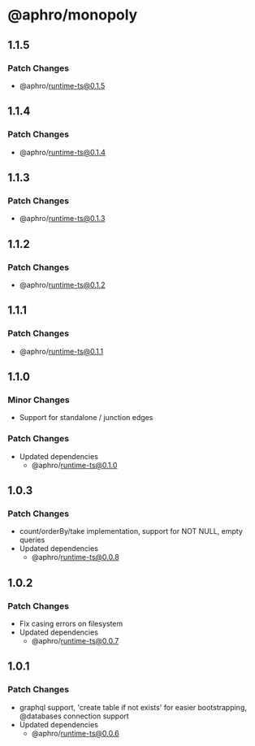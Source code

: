 # @aphro/monopoly

## 1.1.5

### Patch Changes

- @aphro/runtime-ts@0.1.5

## 1.1.4

### Patch Changes

- @aphro/runtime-ts@0.1.4

## 1.1.3

### Patch Changes

- @aphro/runtime-ts@0.1.3

## 1.1.2

### Patch Changes

- @aphro/runtime-ts@0.1.2

## 1.1.1

### Patch Changes

- @aphro/runtime-ts@0.1.1

## 1.1.0

### Minor Changes

- Support for standalone / junction edges

### Patch Changes

- Updated dependencies
  - @aphro/runtime-ts@0.1.0

## 1.0.3

### Patch Changes

- count/orderBy/take implementation, support for NOT NULL, empty queries
- Updated dependencies
  - @aphro/runtime-ts@0.0.8

## 1.0.2

### Patch Changes

- Fix casing errors on filesystem
- Updated dependencies
  - @aphro/runtime-ts@0.0.7

## 1.0.1

### Patch Changes

- graphql support, 'create table if not exists' for easier bootstrapping, @databases connection support
- Updated dependencies
  - @aphro/runtime-ts@0.0.6
